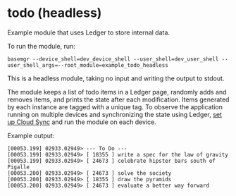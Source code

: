 # todo (headless)

Example module that uses Ledger to store internal data.

To run the module, run:

```
basemgr --device_shell=dev_device_shell --user_shell=dev_user_shell --user_shell_args=--root_module=example_todo_headless
```

This is a headless module, taking no input and writing the output to stdout.

The module keeps a list of todo items in a Ledger page, randomly adds and
removes items, and prints the state after each modification.  Items generated by
each instance are tagged with a unique tag. To observe the application running
on multiple devices and synchronizing the state using Ledger, [set up Cloud
Sync](https://fuchsia.googlesource.com/ledger/+/HEAD/docs/user_guide.md#Setup)
and run the module on each device.

Example output:

```
[00053.199] 02933.02949> --- To Do ---
[00053.199] 02933.02949> [ 18355 ] write a spec for the law of gravity
[00053.199] 02933.02949> [ 24673 ] celebrate hipster bars south of Pigalle
[00053.200] 02933.02949> [ 24673 ] solve the society
[00053.200] 02933.02949> [ 18355 ] draw the pyramids
[00053.200] 02933.02949> [ 24673 ] evaluate a better way forward
```
